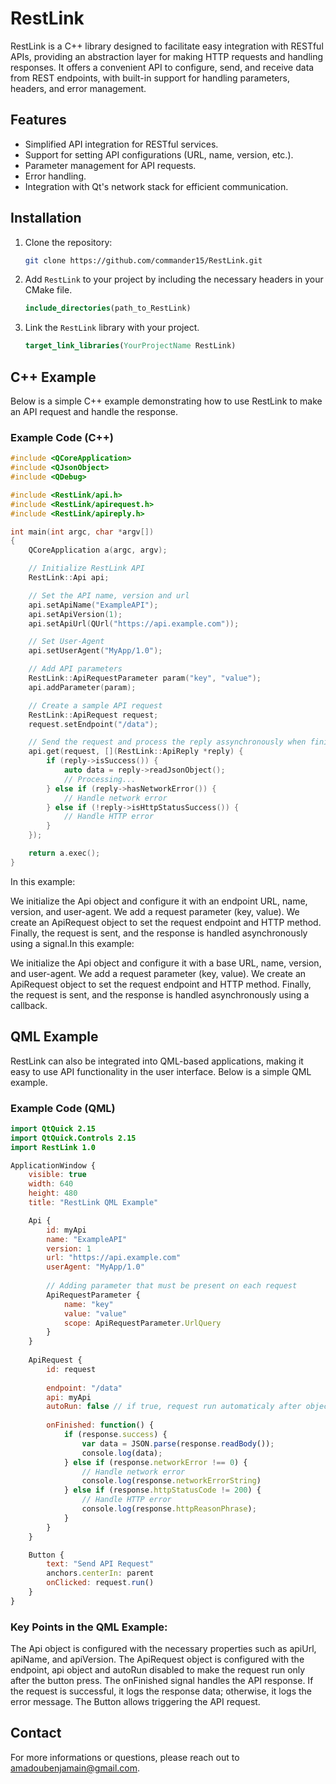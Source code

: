 # RestLink

RestLink is a C++ library designed to facilitate easy integration with RESTful APIs, providing an abstraction layer for making HTTP requests and handling responses. It offers a convenient API to configure, send, and receive data from REST endpoints, with built-in support for handling parameters, headers, and error management.

## Features

- Simplified API integration for RESTful services.
- Support for setting API configurations (URL, name, version, etc.).
- Parameter management for API requests.
- Error handling.
- Integration with Qt's network stack for efficient communication.

## Installation

1. Clone the repository:

    ```bash
    git clone https://github.com/commander15/RestLink.git
    ```

2. Add `RestLink` to your project by including the necessary headers in your CMake file.

    ```cmake
    include_directories(path_to_RestLink)
    ```

3. Link the `RestLink` library with your project.

    ```cmake
    target_link_libraries(YourProjectName RestLink)
    ```

## C++ Example

Below is a simple C++ example demonstrating how to use RestLink to make an API request and handle the response.

### Example Code (C++)

```cpp
#include <QCoreApplication>
#include <QJsonObject>
#include <QDebug>

#include <RestLink/api.h>
#include <RestLink/apirequest.h>
#include <RestLink/apireply.h>

int main(int argc, char *argv[])
{
    QCoreApplication a(argc, argv);

    // Initialize RestLink API
    RestLink::Api api;

    // Set the API name, version and url
    api.setApiName("ExampleAPI");
    api.setApiVersion(1);
    api.setApiUrl(QUrl("https://api.example.com"));

    // Set User-Agent
    api.setUserAgent("MyApp/1.0");

    // Add API parameters
    RestLink::ApiRequestParameter param("key", "value");
    api.addParameter(param);

    // Create a sample API request
    RestLink::ApiRequest request;
    request.setEndpoint("/data");

    // Send the request and process the reply assynchronously when finished
    api.get(request, [](RestLink::ApiReply *reply) {
        if (reply->isSuccess()) {
            auto data = reply->readJsonObject();
            // Processing...
        } else if (reply->hasNetworkError()) {
            // Handle network error
        } else if (!reply->isHttpStatusSuccess()) {
            // Handle HTTP error
        }
    });

    return a.exec();
}
```

In this example:

We initialize the Api object and configure it with an endpoint URL, name, version, and user-agent.
We add a request parameter (key, value).
We create an ApiRequest object to set the request endpoint and HTTP method.
Finally, the request is sent, and the response is handled asynchronously using a signal.In this example:

We initialize the Api object and configure it with a base URL, name, version, and user-agent.
We add a request parameter (key, value).
We create an ApiRequest object to set the request endpoint and HTTP method.
Finally, the request is sent, and the response is handled asynchronously using a callback.

## QML Example

RestLink can also be integrated into QML-based applications, making it easy to use API functionality in the user interface. Below is a simple QML example.

### Example Code (QML)

```qml
import QtQuick 2.15
import QtQuick.Controls 2.15
import RestLink 1.0

ApplicationWindow {
    visible: true
    width: 640
    height: 480
    title: "RestLink QML Example"

    Api {
        id: myApi
        name: "ExampleAPI"
        version: 1
        url: "https://api.example.com"
        userAgent: "MyApp/1.0"
        
        // Adding parameter that must be present on each request
        ApiRequestParameter {
            name: "key"
            value: "value"
            scope: ApiRequestParameter.UrlQuery
        }
    }
    
    ApiRequest {
        id: request
    
        endpoint: "/data"
        api: myApi
        autoRun: false // if true, request run automaticaly after object construction
        
        onFinished: function() {
            if (response.success) {
                var data = JSON.parse(response.readBody());
                console.log(data);
            } else if (response.networkError !== 0) {
                // Handle network error
                console.log(response.networkErrorString)
            } else if (response.httpStatusCode != 200) {
                // Handle HTTP error
                console.log(response.httpReasonPhrase);
            }
        }
    }

    Button {
        text: "Send API Request"
        anchors.centerIn: parent
        onClicked: request.run()
    }
}
```

### Key Points in the QML Example:

The Api object is configured with the necessary properties such as apiUrl, apiName, and apiVersion.
The ApiRequest object is configured with the endpoint, api object and autoRun disabled to make the request run only after the button press.
The onFinished signal handles the API response. If the request is successful, it logs the response data; otherwise, it logs the error message.
The Button allows triggering the API request.

## Contact

For more informations or questions, please reach out to amadoubenjamain@gmail.com.
